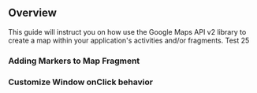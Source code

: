 ## Overview

This guide will instruct you on how use the Google Maps API v2 library to create a map within your application's activities and/or fragments. Test 25

### Adding Markers to Map Fragment

### Customize Window onClick behavior